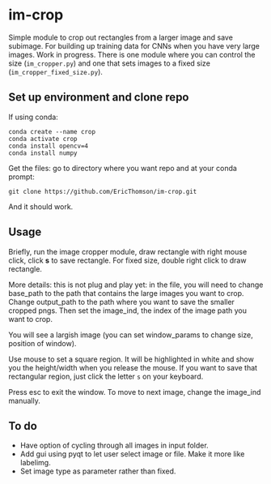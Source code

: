 # im-crop
Simple module to crop out rectangles from a larger image and save subimage. For building up
training data for CNNs when you have very large images. Work in progress. There is
one module where you can control the size (`im_cropper.py`) and one that sets images to a fixed
size (`im_cropper_fixed_size.py`).

## Set up environment and clone repo
If using conda:

    conda create --name crop
    conda activate crop
    conda install opencv=4
    conda install numpy

Get the files: go to directory where you want repo and at your conda prompt:    

    git clone https://github.com/EricThomson/im-crop.git

And it should work.

## Usage
Briefly, run the image cropper module, draw rectangle with right mouse click, click **s** to save rectangle.
For fixed size, double right click to draw rectangle.

More details: this is not plug and play yet: in the file, you will need to change base_path
to the path that contains the large images you want to crop. Change output_path to the
path where you want to save the smaller cropped pngs. Then set the image_ind, the index
of the image path you want to crop.

You will see a largish image (you can set window_params to change size, position of window).

Use mouse to set a square region. It will be highlighted in white and show you the height/width
when you release the mouse. If you want to save that rectangular region, just click the letter
`s` on your keyboard.

Press esc to exit the window. To move to next image, change the image_ind manually.

## To do
- Have option of cycling through all images in input folder.
- Add gui using pyqt to let user select image or file. Make it more like labelimg.
- Set image type as parameter rather than fixed.
